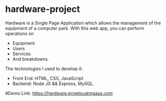 # hardware-project
Hardware is a Single Page Application which allows the management of the equipment of a computer park.
With this web app, you can perform operations on
- Equipment
- Users
- Services
- And breakdowns.

The technologies I used to develop it:
- Front End: HTML, CSS, JavaScript
- Backend: Node JS && Express, MySQL.

#Demo Link: https://hardware.projetsuatmgasa.com

